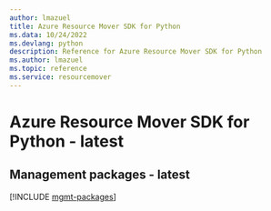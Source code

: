 ```yaml
---
author: lmazuel
title: Azure Resource Mover SDK for Python
ms.data: 10/24/2022
ms.devlang: python
description: Reference for Azure Resource Mover SDK for Python
ms.author: lmazuel
ms.topic: reference
ms.service: resourcemover
---
```

# Azure Resource Mover SDK for Python - latest

## Management packages - latest
[!INCLUDE [mgmt-packages](resource-mover-mgmt-index.md)]